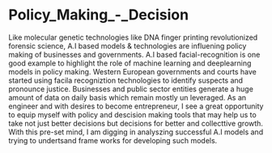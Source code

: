 # Policy_Making_-_Decision
Like molecular genetic technologies like DNA finger printing revolutionized forensic science, A.I based models & technologies are influening 
policy making of businesses and governments. A.I based facial-recognition is one good example to highlight the role of machine learning and deeplearning
models in policy making. Western European governments and courts have started using facila recogniztion technologies to identify suspects and pronounce 
justice. Businesses and public sector entities generate a huge amount of data on daily basis which remain mostly un leveraged. As an engineer and with 
desires to become entrepreneur, I see a great opportunity to equip myself with policy and descision making tools that may help us to take not just
better decisions but decisions for better and collecttive growth. With this pre-set mind, I am digging in analyszing successful A.I models and
trying to undertsand frame works for developing such models.
